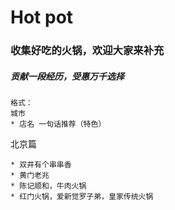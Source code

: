 # Hot pot
### 收集好吃的火锅，欢迎大家来补充
##### 贡献一段经历，受惠万千选择
```
格式：
城市
* 店名 一句话推荐（特色）
```
北京篇
```
* 双井有个串串香
* 黄门老兆
* 陈记顺和，牛肉火锅
* 红门火锅，爱新觉罗子弟，皇家传统火锅
```
